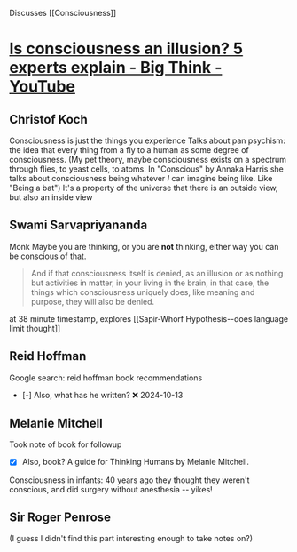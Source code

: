 Discusses [[Consciousness]] 
# [Is consciousness an illusion? 5 experts explain - Big Think - YouTube](https://www.youtube.com/watch?v=BjmPvovl-V4)
## Christof Koch
Consciousness is just the things you experience
Talks about pan psychism: the idea that every thing from a fly to a human as some degree of consciousness.
(My pet theory, maybe consciousness exists on a spectrum through flies, to yeast cells, to atoms. In "Conscious" by Annaka Harris she talks about consciousness being whatever *I* can imagine being like. Like "Being a bat")
It's a property of the universe that there is an outside view, but also an inside view
## Swami Sarvapriyananda
Monk
Maybe you are thinking, or you are **not** thinking, either way you can be conscious of that.
> And if that consciousness itself is denied, as an illusion or as nothing but activities in matter, in your living in the brain, in that case, the things which consciousness uniquely does, like meaning and purpose, they will also be denied.

at 38 minute timestamp, explores [[Sapir-Whorf Hypothesis--does language limit thought]]
## Reid Hoffman
Google search: reid hoffman book recommendations
- [-] Also, what has he written? ❌ 2024-10-13
## Melanie Mitchell
Took note of book for followup
- [x] Also, book? A guide for Thinking Humans by Melanie Mitchell.

Consciousness in infants: 40 years ago they thought they weren't conscious, and did surgery without anesthesia -- yikes!

## Sir Roger Penrose
(I guess I didn't find this part interesting enough to take notes on?)
